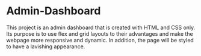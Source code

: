 # Admin-Dashboard

This project is an admin dashboard that is created with HTML and CSS only. Its purpose is to use flex and grid layouts to their advantages and make the webpage more responsive and dynamic. In addition, the page will be styled to have a lavishing appearance.
